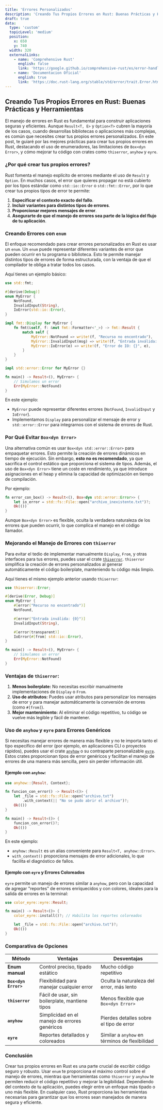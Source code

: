 ```yaml
---
title: 'Errores Personalizados'
description: 'Creando Tus Propios Errores en Rust: Buenas Prácticas y Herramientas'
draft: true
data:
  type: 'custom'
  topicLevel: 'medium'
  position:
    x: 650
    y: 740
  width: 320
  externalLinks:
    - name: 'Comprehensive Rust'
      english: false
      link: 'https://google.github.io/comprehensive-rust/es/error-handling/error.html'
    - name: 'Documentacion Oficial'
      english: true
      link: 'https://doc.rust-lang.org/stable/std/error/trait.Error.html'
---
```

## Creando Tus Propios Errores en Rust: Buenas Prácticas y Herramientas

El manejo de errores en Rust es fundamental para construir aplicaciones seguras y eficientes. Aunque `Result<T, E>` y `Option<T>` cubren la mayoría de los casos, cuando desarrollas bibliotecas o aplicaciones más complejas, es común que necesites crear tus propios errores personalizados. En este post, te guiaré por las mejores prácticas para crear tus propios errores en Rust, destacando el uso de enumeradores, las limitaciones de `Box<dyn Error>`, y cómo mejorar tu código con crates como `thiserror`, `anyhow` y `eyre`.

### ¿Por qué crear tus propios errores?

Rust fomenta el manejo explícito de errores mediante el uso de `Result` y `Option`. En muchos casos, el error que quieres propagar no está cubierto por los tipos estándar como `std::io::Error` o `std::fmt::Error`, por lo que crear tus propios tipos de error te permite:

1. **Especificar el contexto exacto del fallo**.
2. **Incluir variantes para distintos tipos de errores**.
3. **Proporcionar mejores mensajes de error**.
4. **Asegurarte de que el manejo de errores sea parte de la lógica del flujo de tu aplicación**.

### Creando Errores con `enum`

El enfoque recomendado para crear errores personalizados en Rust es usar un `enum`. Un `enum` puede representar diferentes variantes de error que pueden ocurrir en tu programa o biblioteca. Esto te permite manejar distintos tipos de errores de forma estructurada, con la ventaja de que el compilador te obliga a tratar todos los casos.

Aquí tienes un ejemplo básico:

```rust
use std::fmt;

#[derive(Debug)]
enum MyError {
    NotFound,
    InvalidInput(String),
    IoError(std::io::Error),
}

impl fmt::Display for MyError {
    fn fmt(&self, f: &mut fmt::Formatter<'_>) -> fmt::Result {
        match self {
            MyError::NotFound => write!(f, "Recurso no encontrado"),
            MyError::InvalidInput(msg) => write!(f, "Entrada inválida: {}", msg),
            MyError::IoError(e) => write!(f, "Error de IO: {}", e),
        }
    }
}

impl std::error::Error for MyError {}

fn main() -> Result<(), MyError> {
    // Simulamos un error
    Err(MyError::NotFound)
}
```

En este ejemplo:

- `MyError` puede representar diferentes errores (`NotFound`, `InvalidInput` y `IoError`).
- Implementamos `Display` para personalizar el mensaje de error y `std::error::Error` para integrarnos con el sistema de errores de Rust.

### Por Qué Evitar `Box<dyn Error>`

Una alternativa común es usar `Box<dyn std::error::Error>` para empaquetar errores. Esto permite la creación de errores dinámicos en tiempo de ejecución. Sin embargo, **esto no es recomendado**, ya que sacrifica el control estático que proporciona el sistema de tipos. Además, el uso de `Box<dyn Error>` tiene un coste en rendimiento, ya que introduce asignaciones en el heap y elimina la capacidad de optimización en tiempo de compilación.

Por ejemplo:

```rust
fn error_con_box() -> Result<(), Box<dyn std::error::Error>> {
    let io_error = std::fs::File::open("archivo_inexistente.txt")?;
    Ok(())
}
```

Aunque `Box<dyn Error>` es flexible, oculta la verdadera naturaleza de los errores que pueden ocurrir, lo que complica el manejo en el código llamador.

### Mejorando el Manejo de Errores con `thiserror`

Para evitar el tedio de implementar manualmente `Display`, `From`, y otras interfaces para tus errores, puedes usar el crate [`thiserror`](https://docs.rs/thiserror/latest/thiserror/). `thiserror` simplifica la creación de errores personalizados al generar automáticamente el código boilerplate, manteniendo tu código más limpio.

Aquí tienes el mismo ejemplo anterior usando `thiserror`:

```rust
use thiserror::Error;

#[derive(Error, Debug)]
enum MyError {
    #[error("Recurso no encontrado")]
    NotFound,

    #[error("Entrada inválida: {0}")]
    InvalidInput(String),

    #[error(transparent)]
    IoError(#[from] std::io::Error),
}

fn main() -> Result<(), MyError> {
    // Simulamos un error
    Err(MyError::NotFound)
}
```

### Ventajas de `thiserror`:

1. **Menos boilerplate:** No necesitas escribir manualmente implementaciones de `Display` o `From`.
2. **Uso de atributos:** Puedes usar atributos para personalizar los mensajes de error y para manejar automáticamente la conversión de errores (como `#[from]`).
3. **Mejor mantenimiento:** Al eliminar el código repetitivo, tu código se vuelve más legible y fácil de mantener.

### Uso de `anyhow` y `eyre` para Errores Genéricos

Si necesitas manejar errores de manera más flexible y no te importa tanto el tipo específico del error (por ejemplo, en aplicaciones CLI o proyectos rápidos), puedes usar el crate [`anyhow`](https://docs.rs/anyhow/latest/anyhow/) o su contraparte personalizable [`eyre`](https://docs.rs/color-eyre/latest/color-eyre/). Estos crates proporcionan tipos de error genéricos y facilitan el manejo de errores de una manera más sencilla, pero sin perder información útil.

#### Ejemplo con `anyhow`:

```rust
use anyhow::{Result, Context};

fn funcion_con_error() -> Result<()> {
    let _file = std::fs::File::open("archivo.txt")
        .with_context(|| "No se pudo abrir el archivo")?;
    Ok(())
}

fn main() -> Result<()> {
    funcion_con_error()?;
    Ok(())
}
```

En este ejemplo:

- `anyhow::Result` es un alias conveniente para `Result<T, anyhow::Error>`.
- `with_context()` proporciona mensajes de error adicionales, lo que facilita el diagnóstico de fallos.

#### Ejemplo con `eyre` y Errores Coloreados

`eyre` permite un manejo de errores similar a `anyhow`, pero con la capacidad de agregar "reportes" de errores enriquecidos y con colores, ideales para la salida de errores en la terminal:

```rust
use color_eyre::eyre::Result;

fn main() -> Result<()> {
    color_eyre::install()?; // Habilita los reportes coloreados

    let _file = std::fs::File::open("archivo.txt")?;
    Ok(())
}
```

### Comparativa de Opciones

| **Método**                 | **Ventajas**                                   | **Desventajas**                            |
|----------------------------|-----------------------------------------------|--------------------------------------------|
| **Enum manual**             | Control preciso, tipado estático               | Mucho código repetitivo                    |
| **`Box<dyn Error>`**        | Flexibilidad para manejar cualquier error      | Oculta la naturaleza del error, más lento  |
| **`thiserror`**             | Fácil de usar, sin boilerplate, mantiene tipos | Menos flexible que `Box<dyn Error>`        |
| **`anyhow`**                | Simplicidad en el manejo de errores genéricos  | Pierdes detalles sobre el tipo de error    |
| **`eyre`**                  | Reportes detallados y coloreados               | Similar a `anyhow` en términos de flexibilidad |

### Conclusión

Crear tus propios errores en Rust es una parte crucial de escribir código seguro y robusto. Usar `enum` te proporciona el máximo control sobre el manejo de errores, mientras que herramientas como `thiserror` y `anyhow` te permiten reducir el código repetitivo y mejorar la legibilidad. Dependiendo del contexto de tu aplicación, puedes elegir entre un enfoque más tipado o uno más flexible. En cualquier caso, Rust proporciona las herramientas necesarias para garantizar que los errores sean manejados de manera segura y eficiente.
